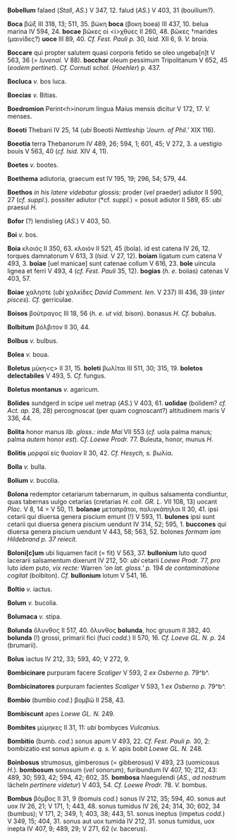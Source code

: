 **Bobellum** falaed (*Stall*, *AS.*) V 347, 12. falud (*AS.*) V 403, 31
(bouilium?).

**Boca** βῶξ III 318, 13; 511, 35. βώκη **boca** (βοκη boea) III 437,
10. belua marina IV 594, 24. **bocae** βῶκες οἱ \<ἰ\>χθύες II 260, 48.
βῶκες †marides (μαινίδες?) **uoce** III 89, 40. *Cf. Fest. Pauli p.* 30,
*Isid.* XII 6, 9. *V.* broia.

**Boccare** qui propter salutem quasi corporis fetido se oleo
ungeba[n]t V 563, 36 (*= Iuvenal.* V 88). **bocchar** oleum pessimum
Tripolitanum V 652, 45 (*eodem per­tinet*). *Cf. Cornuti schol.*
(*Hoehler*) *p.* 437.

**Bocluca** *v.* bos luca.

**Boecias** *v.* Bitias.

**Boedromion** Perint\<h\>inorum lingua Maius mensis dicitur V 172, 17.
*V.* menses.

**Boeoti** Thebani IV 25, 14 (*ubi* Boeotii *Nettleship 'Journ. of
Phil.'* XIX 116).

**Boeotia** terra Thebanorum IV 489, 26; 594, 1; 601, 45; V 272, 3. a
uestigio bouis V 563, 40 (*cf. Isid.* XIV 4, 11).

**Boetes** *v.* bootes.

**Boethema** adiutoria, graecum est IV 195, 19; 296, 54; 579, 44.

**Boethos** *in his latere videbatur glossis:* proder (*vel*
praeder) adiutor II 590, 27 (*cf. suppl.*). possiter adiutor (*cf.
*suppl.*) = posuit adiutor II 589, 65: *ubi* praesul *H.*

**Bofor** (?) lendislieg (*AS.*) V 403, 50.

**Boi** *v.* bos.

**Boia** κλοιός II 350, 63. κλοιόν II 521, 45 (bola). id est catena IV
26, 12. torques damnatorum V 613, 3 (*Isid.* V 27, 12). **boiam**
ligatum cum catena V 493, 3. **boiae** [uel manicae] sunt catenae
collum V 616, 23. **bole** uincula lignea et ferri V 493, 4 (*cf.*
*Fest. Pauli* 35, 12). **bogias** (*h. e.* boiias) catenas V 403, 57.

**Boiae** χαληστε (*ubi* χαλκίδες *David Comment. Ien.* V 237) III 436,
39 (*inter pisces*). *Cf.* gerriculae.

**Boisos** βούτραγος III 18, 56 (*h. e. ut vid.* bison). bonasus *H.
Cf.* bubalus.

**Bolbitum** βόλβιτον II 30, 44.

**Bolbus** *v.* bulbus.

**Bolea** *v.* boua.

**Boletus** μύκη\<ς\> II 31, 15. **boleti** βωλῖται III 511, 30; 315,
19. **boletos delectabiles** V 493, 5. *Cf.* fungus.

**Boletus montanus** *v.* agaricum.

**Bolides** sundgerd in scipe uel metrap (*AS.*) V 403, 61. **uolidae**
(bolidem? *cf. Act. ap.* 28, 28) percognoscat (per quam cognoscant?)
altitudinem maris V 336, 44.

**Bolita** honor manus *lib. gloss.: inde Mai* VII 553 (*cf.* uola palma
manus; palma *autem* honor *est*). *Cf. Loewe Prodr.* 77. Buleuta,
honor, munus *H.*

**Bolitis** μορφαὶ εἰς θυσίαν II 30, 42. *Cf. Hesych, s.* βωλία.

**Bolla** *v.* bulla.

**Bolium** *v.* bucolia.

**Bolona** redemptor cetariarum tabernarum, in quibus salsamenta
condiuntur, quas tabernas uulgo cetarias (cretarias *H. coll. GR. L.*
VII 108, 13) uocant *Plac.* V 8, 14 = V 50, 11. **bolanae** μεταπρᾶται,
παλιγκάπηλοι II 30, 41. ipsi cetarii qui diuersa genera piscium emunt
(!) V 593, 11. **bulones** ipsi sunt cetarii qui diuersa genera piscium
uendunt IV 314, 52; 595, 1. **buccones** qui diuersa genera piscium
uendunt V 443, 58; 563, 52. bolones *formam iam Hildebrand p. 37
reiecit.*

**Boloni[c]um** ubi liquamen facit (= fit) V 563, 37. **bullonium**
luto quod lacerarii salsamentum dixerunt IV 212, 50: *ubi* cetarii
*Loewe Prodr.* 77, *pro* luto *idem* puto, *vix recte:* Warren *'on lat.
gloss.' p.* 194 *de contaminatione cogitat* (bolbiton). *Cf.*
**bullonium** lotum V 541, 16.

**Boltio** *v.* iactus.

**Bolum** *v.* bucolia.

**Bolumaca** *v.* stipa.

**Bolunda** ὄλυνθος II 517, 40. ὄλυνθος **bolunda**, hoc grusum II 382,
40. **bolunda** (!) grossi, primarii fici (fuci *codd.*) II 570, 16.
*Cf. Loeve GL. N. p.* 24 (brumarii).

**Bolus** iactus IV 212, 33; 593, 40; V 272, 9.

**Bombicinare** purpuram facere *Scali­ger* V 593, 2 *ex Osberno p.*
79^b^.

**Bombicinatores** purpuram facientes *Scaliger* V 593, 1 *ex Osberno
p.* 79^b^.

**Bombio** (bumbio *cod.*) βομβῶ II 258, 43.

**Bombiscunt** apes *Loewe GL. N.* 249.

**Bombites** μύμηκες II 31, 11: *ubi* bombyces *Vulcanius.*

**Bombitio** (bumb. *cod.*) sonus apum V 493, 22. *Cf. Fest. Pauli p.*
30, 2: bombizatio est sonus apium *e. q. s. V.* apis bobit *Loewe GL.
N.* 248.

**Boinbosus** strumosus, gimberosus (= gibberosus) V 493, 23 (uomicosus
*H.*). **bombosum** sonosum (*vel* sonorum), furibundum IV 407, 10; 212,
43: 489, 30; 593, 42; 594, 42; 602, 35. **bombosa** hlaegulendi (*AS.*,
*ad nostrum* lächeln *pertinere videtur*) V 403, 54. *Cf. Loewe Prodr.*
78. *V.* bombus.

**Bombus** βόμβος II 31, 9 (bomuis *cod.*) sonus IV 212, 35; 594, 40.
sonus aut uox IV 26, 21; V 171, 1; 443, 48. sonus tumidus IV 26, 24;
314, 30; 602, 34 (bumbus); V 171, 2; 349, 1; 403, 38; 443, 51. sonus
ineptus (impetus *codd.*) V 349, 15; 404, 31. sonus aut uox tumida IV
212, 31. sonus tumidus, uox inepta IV 407, 9; 489, 29; V 271, 62 (*v.*
bacerus).
